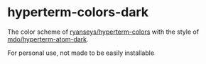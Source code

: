 # hyperterm-colors-dark

The color scheme of [ryanseys/hyperterm-colors](https://github.com/ryanseys/hyperterm-colors) with the style of [mdo/hyperterm-atom-dark](https://github.com/mdo/hyperterm-atom-dark).

For personal use, not made to be easily installable
